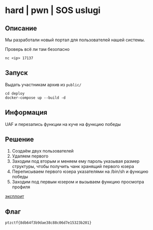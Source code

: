 # hard | pwn | SOS uslugi

## Описание
Мы разработали новый портал для пользователей нашей системы.

Проверь всё ли там безопасно

`nc <ip> 17137`

## Запуск
Выдать участникам архив из `public/`

```
cd deploy
docker-compose up --build -d
```

## Информация
UAF и перезапись функции на куче на функцию победы

## Решение
1. Создаём двух пользователей
2. Удаляем первого
3. Заходим под вторым и меняем ему пароль указывая размер структуры, чтобы получить чанк хранящий первого юзера
4. Переписываем первого юзера указателями на /bin/sh и функцию победы
5. Заходим под первым юзером и вызываем функцию просмотра профиля

[эксплоит](solve/sploit.py)


## Флаг
`ptzctf{8db64f3b9dae38c88c06d7e15323b201}`